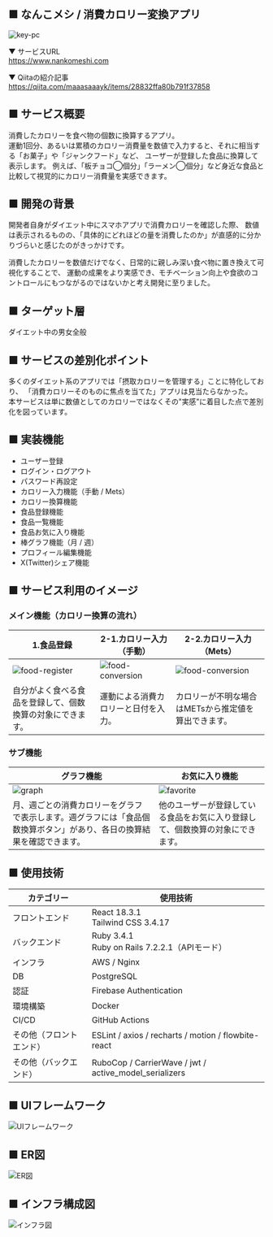 ## ■ なんこメシ / 消費カロリー変換アプリ
![key-pc](https://github.com/user-attachments/assets/64543d40-8947-44fd-88ea-d0b5b5ed4a33)

▼ サービスURL<br> 
https://www.nankomeshi.com<br> 

▼ Qiitaの紹介記事<br> 
https://qiita.com/maaasaaayk/items/28832ffa80b791f37858
## ■ サービス概要
消費したカロリーを食べ物の個数に換算するアプリ。<br/> 
運動1回分、あるいは累積のカロリー消費量を数値で入力すると、それに相当する「お菓子」や「ジャンクフード」など、
ユーザーが登録した食品に換算して表示します。
例えば、「板チョコ◯個分」「ラーメン◯個分」など身近な食品と比較して視覚的にカロリー消費量を実感できます。
## ■ 開発の背景
開発者自身がダイエット中にスマホアプリで消費カロリーを確認した際、
数値は表示されるものの、「具体的にどれほどの量を消費したのか」が直感的に分かりづらいと感じたのがきっかけです。

消費したカロリーを数値だけでなく、日常的に親しみ深い食べ物に置き換えて可視化することで、
運動の成果をより実感でき、モチベーション向上や食欲のコントロールにもつながるのではないかと考え開発に至りました。
## ■ ターゲット層
ダイエット中の男女全般
## ■ サービスの差別化ポイント
多くのダイエット系のアプリでは「摂取カロリーを管理する」ことに特化しており、
「消費カロリーそのものに焦点を当てた」アプリは見当たらなかった。<br/> 
本サービスは単に数値としてのカロリーではなくその"実感"に着目した点で差別化を図っています。
## ■ 実装機能
- ユーザー登録
- ログイン・ログアウト
- パスワード再設定
- カロリー入力機能（手動 / Mets）
- カロリー換算機能
- 食品登録機能
- 食品一覧機能
- 食品お気に入り機能
- 棒グラフ機能（月 / 週）
- プロフィール編集機能
- X(Twitter)シェア機能
## ■ サービス利用のイメージ
### メイン機能（カロリー換算の流れ）
|1.食品登録|2-1.カロリー入力（手動）|2-2.カロリー入力（Mets）
|---|---|---|
|![food-register](https://github.com/user-attachments/assets/dbd0b62d-c233-473d-8dff-e731445b62f5)|![food-conversion](https://github.com/user-attachments/assets/a323ae6d-6f0b-4609-ac50-67e2ad1325db)|![food-conversion](https://github.com/user-attachments/assets/e36be1e8-9d25-4b1f-9727-972390b7092e)|
|自分がよく食べる食品を登録して、個数換算の対象にできます。|運動による消費カロリーと日付を入力。|カロリーが不明な場合はMETsから推定値を算出できます。|
### サブ機能
|グラフ機能|お気に入り機能|
|---|---|
|![graph](https://github.com/user-attachments/assets/7a2ea467-825a-42bf-a413-6e0e0bf98743)|![favorite](https://github.com/user-attachments/assets/bb5d813c-90dd-4219-a2d6-98239fd062ef)|
|月、週ごとの消費カロリーをグラフで表示します。週グラフには「食品個数換算ボタン」があり、各日の換算結果を確認できます。|他のユーザーが登録している食品をお気に入り登録して、個数換算の対象にできます。|
## ■ 使用技術
|カテゴリー|使用技術|
|---|---|
|フロントエンド|React 18.3.1<br/>Tailwind CSS 3.4.17|
|バックエンド|Ruby 3.4.1<br/>Ruby on Rails 7.2.2.1（APIモード）|
|インフラ|AWS / Nginx|
|DB|PostgreSQL|
|認証|Firebase Authentication|
|環境構築|Docker|
|CI/CD|GitHub Actions|
|その他（フロントエンド）|ESLint / axios / recharts / motion / flowbite-react|
|その他（バックエンド）|RuboCop / CarrierWave / jwt / active_model_serializers|
## ■ UIフレームワーク
![UIフレームワーク](https://github.com/user-attachments/assets/a906c2c8-aa99-48ff-b672-31e1102bee9b)
## ■ ER図
![ER図](https://github.com/user-attachments/assets/fd8c56f4-9f7d-48c2-a6af-9d49b743bf2e)
## ■ インフラ構成図
![インフラ図](https://github.com/user-attachments/assets/287ec27f-e507-415a-b4cd-b27e5d40d743)

